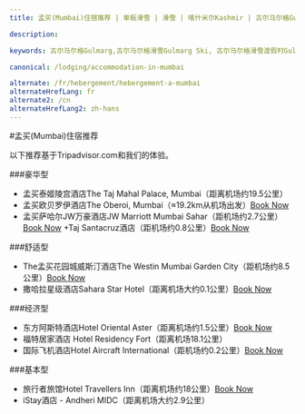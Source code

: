 ```yaml
---
title: 孟买(Mumbai)住宿推荐 | 单板滑雪 | 滑雪 | 喀什米尔Kashmir | 古尔马尔格Gulmarg | 印度India | Skigulmarg.com

description:

keywords: 古尔马尔格Gulmarg,古尔马尔格滑雪Gulmarg Ski, 古尔马尔格滑雪渡假村Gulmarg Ski Resort, 喀什米尔滑雪Skiing in the Himalayas, 印度滑雪Skiing in India, 喜马拉雅Himalaya, 喀什米尔Kashmir, Skigulmarg.com

canonical: /lodging/accommodation-in-mumbai

alternate: /fr/hebergement/hebergement-a-mumbai
alternateHrefLang: fr
alternate2: /cn
alternateHrefLang2: zh-hans
---
```


#孟买(Mumbai)住宿推荐

以下推荐基于Tripadvisor.com和我们的体验。

###豪华型
+ 孟买泰姬陵宫酒店The Taj Mahal Palace, Mumbai（距离机场约19.5公里）
+ 孟买欧贝罗伊酒店The Oberoi, Mumbai（≈19.2km从机场出发）[Book Now](https://www.agoda.com/partners/partnersearch.aspx?pcs=1&cid=1650708&hl=en&hid=5647&target=_blank&classes=lodging-button)
+ 孟买萨哈尔JW万豪酒店JW Marriott Mumbai Sahar（距机场约2.7公里）[Book Now](https://www.agoda.com/partners/partnersearch.aspx?pcs=1&cid=1650708&hl=en&hid=871074&target=_blank&classes=lodging-button)
+Taj Santacruz酒店（距机场约0.8公里）[Book Now](https://www.agoda.com/partners/partnersearch.aspx?pcs=1&cid=1650708&hl=en&hid=1128612&target=_blank&classes=lodging-button)

###舒适型
+ The孟买花园城威斯汀酒店The Westin Mumbai Garden City（距机场约8.5公里）[Book Now](https://www.agoda.com/partners/partnersearch.aspx?pcs=1&cid=1650708&hl=en&hid=195901&target=_blank&classes=lodging-button)
+ 撒哈拉星级酒店Sahara Star Hotel（距离机场大约0.1公里）[Book Now](https://www.agoda.com/partners/partnersearch.aspx?pcs=1&cid=1650708&hl=en&hid=70697&target=_blank&classes=lodging-button)

###经济型
+ 东方阿斯特酒店Hotel Oriental Aster（距离机场约1.5公里）[Book Now](https://www.agoda.com/partners/partnersearch.aspx?pcs=1&cid=1650708&hl=en&hid=109690&target=_blank&classes=lodging-button)
+ 福特居家酒店 Hotel Residency Fort（距离机场18.1公里）
+ 国际飞机酒店Hotel Aircraft International（距机场约0.2公里）[Book Now](https://www.agoda.com/partners/partnersearch.aspx?pcs=1&cid=1650708&hl=en&hid=706382&target=_blank&classes=lodging-button)

###基本型
+ 旅行者旅馆Hotel Travellers Inn（距离机场约18公里）[Book Now](https://www.agoda.com/partners/partnersearch.aspx?pcs=1&cid=1650708&hl=en&hid=280449&target=_blank&classes=lodging-button)
+ iStay酒店 -  Andheri MIDC（距离机场大约2.9公里）
